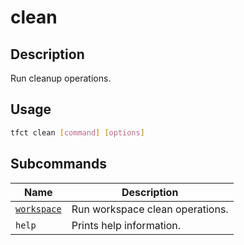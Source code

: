 # clean

## Description

Run cleanup operations.

## Usage

```bash
tfct clean [command] [options]
```

## Subcommands

| Name                          | Description                     |
|-------------------------------|---------------------------------|
| [`workspace`](./workspace.md) | Run workspace clean operations. |
| `help`                        | Prints help information.        |